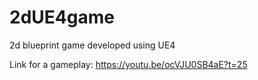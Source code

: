 # 2dUE4game
2d blueprint game developed using UE4

Link for a gameplay: https://youtu.be/ocVJU0SB4aE?t=25
